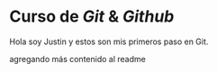 # Curso de _Git_ & _Github_

Hola soy Justin y estos son mis primeros paso en Git.

agregando más contenido al readme